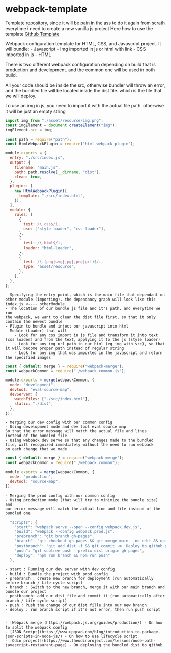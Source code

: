 # webpack-template

Template repository, since it will be pain in the ass to do it again from scrath everytime i need to create a new vanilla js project
Here how to use the template [Github Template](https://docs.github.com/en/repositories/creating-and-managing-repositories/creating-a-repository-from-a-template)

Webpack configuration template for HTML, CSS, and Javascript project.
It will bundle: - Javascript - Img imported in js or html with link - CSS imported in js - HTML

There is two different webpack configuration depending on build that is production and development. and the common one will be used in both build.

All your code should be inside the src, otherwise bundler will throw an error, and the bundled file will be located inside the dist file. which is the file that we will deploy.

To use an img in js, you need to import it with the actual file path. otherwise it will be just an empty string

```js
import img from "./asset/resource/img.png";
const imgElement = document.createElement("img");
imgElement.src = img;
```

```js
const path = require("path");
const HtmlWebpackPlugin = require("html-webpack-plugin");

module.exports = {
  entry: "./src/index.js",
  output: {
    filename: "main.js",
    path: path.resolve(__dirname, "dist"),
    clean: true,
  },
  plugins: [
    new HtmlWebpackPlugin({
      template: "./src/index.html",
    }),
  ],
  module: {
    rules: [
      {
        test: /\.css$/i,
        use: ["style-loader", "css-loader"],
      },
      {
        test: /\.html$/i,
        loader: "html-loader",
      },
      {
        test: /\.(png|svg|jpg|jpeg|gif)$/i,
        type: "asset/resource",
      },
    ],
  },
};
```

    - Specifying the entry point, which is the main file that dependant on
    other module (importing). the dependancy graph will look like this
    index.js <---- otherModule
    - The location of our bundle js file and it's path. and everytime we run
    the webpack, we want to clean the dist file first, so that it only contain the newest bundle
    - Plugin to bundle and inject our javascript into html
    - Module (Loader) that will
        - Look for any css import in js file and transform it into text (css loader) and from the text, applying it to the js (style loader)
        - Look for any img url path in our html (eg img with src), so that it will become proper path instead of regular string
        - Look for any img that was imported in the javascript and return the specified images

```js
const { default: merge } = require("webpack-merge");
const webpackCommon = require("./webpack.common.js");

module.exports = merge(webpackCommon, {
  mode: "development",
  devtool: "eval-source-map",
  devServer: {
    watchFiles: ["./src/index.html"],
    static: "./dist",
  },
});
```

    - Merging our dev config with our common config
    - Using development mode and dev tool eval source map
    So that the error message will match the actual file and lines
    inctead of the bundled file
    - Using webpack dev serve so that any changes made to the bundled
    file, will recognized immediately without the need to run webpack
    on each change that we made

```js
const { default: merge } = require("webpack-merge");
const webpackCommon = require("./webpack.common");

module.exports = merge(webpackCommon, {
  mode: "production",
  devtool: "source-map",
});
```

    - Merging the prod config with our common config
    - Using production mode (that will try to minimize the bundle size) and
    our error message will match the actual line and file instead of the bundled one

```js
  "scripts": {
    "start": "webpack serve --open --config webpack.dev.js",
    "build": "webpack --config webpack.prod.js",
    "prebranch": "git branch gh-pages",
    "branch": "git checkout gh-pages && git merge main --no-edit && npm run build",
    "postbranch": "git add dist -f && git commit -m 'Deploy to github pages'",
    "push": "git subtree push --prefix dist origin gh-pages",
    "deploy": "npm run branch && npm run push"
  },
```

    - start : Running our dev server with dev config
    - build : Bundle the project with prod config
    - prebranch : create new branch for deployment (run automatically before branch / Life cycle script)
    - branch : Switch to the new branch, merge it with our main branch and bundle our project
    - postbranch: add our dist file and commit it (run automatically after branch / Life cycle script)
    - push : Push the change of our dist fille into our new branch
    - deploy : run branch script if it's not error, then run push script


    - [Webpack merge](https://webpack.js.org/guides/production/) - On how to split the webpack config
    - [JSON Script](https://www.upgrad.com/blog/introduction-to-package-json-scripts-in-node-js/) - On how to use lifecycle script
    - [Odin project](https://www.theodinproject.com/lessons/node-path-javascript-restaurant-page) - On deploying the bundled dist to github
